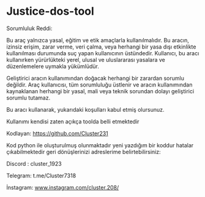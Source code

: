 # Justice-dos-tool

Sorumluluk Reddi:

Bu araç yalnızca yasal, eğitim ve etik amaçlarla kullanılmalıdır. Bu aracın, izinsiz erişim, zarar verme, veri çalma, veya herhangi bir yasa dışı etkinlikte kullanılması durumunda suç yapan kullanıcının üstündedir. Kullanıcı, bu aracı kullanırken yürürlükteki yerel, ulusal ve uluslararası yasalara ve düzenlemelere uymakla yükümlüdür.

Geliştirici aracın kullanımından doğacak herhangi bir zarardan sorumlu değildir. Araç kullanıcısı, tüm sorumluluğu üstlenir ve aracın kullanımından kaynaklanan herhangi bir yasal, mali veya teknik sorundan dolayı geliştirici sorumlu tutamaz.

Bu aracı kullanarak, yukarıdaki koşulları kabul etmiş olursunuz.

Kullanımı kendisi zaten açıkça toolda belli etmektedir

Kodlayan: https://github.com/Cluster231

Kod python ile oluşturulmuş olunmaktadır yeni yazdığım bir koddur hatalar çıkabilmektedir geri dönüşlerinizi adreslerime belirtebilirsiniz:


Discord : cluster_1923


Telegram: t.me/Cluster7318


İnstagram: www.instagram.com/cluster.208/
